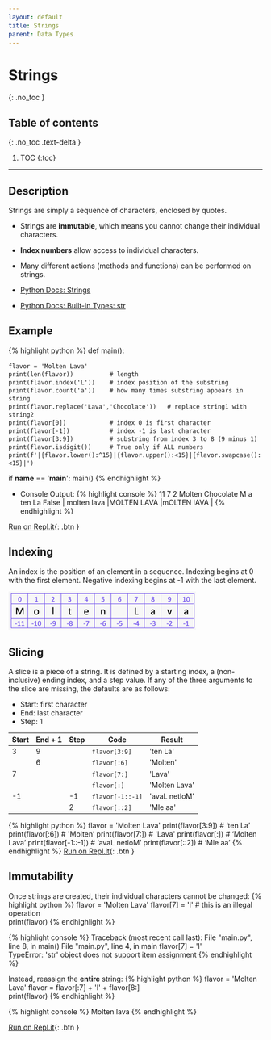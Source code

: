 ```yaml
---
layout: default
title: Strings
parent: Data Types
---
```

# Strings
{: .no_toc }
## Table of contents
{: .no_toc .text-delta }

1. TOC
{:toc}

---

## Description
Strings are simply a sequence of characters, enclosed by quotes. 
- Strings are **immutable**, which means you cannot change their individual characters.
- **Index numbers** allow access to individual characters. 
- Many different actions (methods and functions) can be performed on strings. 

- [Python Docs: Strings](https://docs.python.org/3/tutorial/introduction.html#strings)
- [Python Docs: Built-in Types: str](https://docs.python.org/3/library/stdtypes.html#text-sequence-type-str)

## Example

{% highlight python %}
def main():
    
    flavor = 'Molten Lava'
    print(len(flavor))          # length
    print(flavor.index('L'))    # index position of the substring
    print(flavor.count('a'))    # how many times substring appears in string
    print(flavor.replace('Lava','Chocolate'))   # replace string1 with string2
    print(flavor[0])            # index 0 is first character
    print(flavor[-1])           # index -1 is last character
    print(flavor[3:9])          # substring from index 3 to 8 (9 minus 1)
    print(flavor.isdigit())     # True only if ALL numbers
    print(f'|{flavor.lower():^15}|{flavor.upper():<15}|{flavor.swapcase():<15}|')

if __name__ == '__main__':
    main()
{% endhighlight %}

- Console Output:
{% highlight console %}
11
7
2
Molten Chocolate
M
a
ten La
False
|  molten lava  |MOLTEN LAVA    |mOLTEN lAVA    |
{% endhighlight %}

[Run on Repl.it](https://repl.it/@bianca_ruiz/strings#main.py){: .btn }



## Indexing
An index is the position of an element in a sequence. Indexing begins at 0 with the first element. Negative indexing begins at -1 with the last element. 

![](/assets/string-index.png)

## Slicing
A slice is a piece of a string. It is defined by a starting index, a (non-inclusive) ending index, and a step value. If any of the three arguments to the slice are missing, the defaults are as follows:
- Start: first character
- End: last character
- Step: 1 

| Start | End + 1 | Step | Code                 | Result        |
|-------|---------|------|----------------------|---------------|
| 3     | 9       |      | ```flavor[3:9]```    | 'ten La'      |
|       | 6       |      | ```flavor[:6]```     | 'Molten'      |
| 7     |         |      | ```flavor[7:]```     | 'Lava'        |
|       |         |      | ```flavor[:]```      | 'Molten Lava' |
| -1    |         | -1   | ```flavor[-1::-1]``` | 'avaL netloM' |
|       |         | 2    | ```flavor[::2]```    | 'Mle aa'      |      

{% highlight python %}
flavor = 'Molten Lava'
print(flavor[3:9])          # ‘ten La’ 
print(flavor[:6])           # 'Molten’
print(flavor[7:])           # 'Lava'
print(flavor[:])            # ‘Molten Lava’
print(flavor[-1::-1])       # ‘avaL netloM’
print(flavor[::2])          # ‘Mle aa’
{% endhighlight %}
[Run on Repl.it](https://repl.it/@bianca_ruiz/string-slicing#main.py){: .btn }

## Immutability
Once strings are created, their individual characters cannot be changed: 
{% highlight python %}
flavor = 'Molten Lava'
flavor[7] = 'l'   # this is an illegal operation  
print(flavor)
{% endhighlight %}

{% highlight console %}
Traceback (most recent call last):
  File "main.py", line 8, in <module>
    main()
  File "main.py", line 4, in main
    flavor[7] = 'l'     
TypeError: 'str' object does not support item assignment
{% endhighlight %}

Instead, reassign the **entire** string:
{% highlight python %}
flavor = 'Molten Lava'
flavor = flavor[:7] + 'l' + flavor[8:]     
print(flavor)
{% endhighlight %}

{% highlight console %}
Molten lava
{% endhighlight %}

[Run on Repl.it](https://repl.it/@bianca_ruiz/string-immutability#main.py){: .btn }
